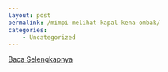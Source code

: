 ```yaml
---
layout: post
permalink: /mimpi-melihat-kapal-kena-ombak/
categories:
    - Uncategorized
---
```


[Baca Selengkapnya](/10)